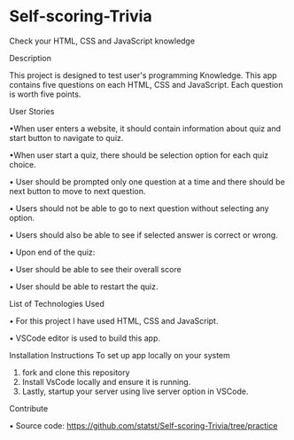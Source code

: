 # Self-scoring-Trivia
Check your HTML, CSS and JavaScript knowledge

Description

This project is designed to test user's programming Knowledge. This app contains five questions on each HTML, CSS and JavaScript. Each question is worth five points.

User Stories

•When user enters a website, it should contain information about quiz and start button to navigate to quiz.

•When user start a quiz, there should be selection option for each quiz choice.

•	User should be prompted only one question at a time and there should be next button to move to next question.

•	Users should not be able to go to next question without selecting any option.

•	Users should also be able to see if selected answer is correct or wrong.

•	Upon end of the quiz:

•	User should be able to see their overall score 

•	User should be able to restart the quiz.

List of Technologies Used

•	For this project I have used HTML, CSS and JavaScript. 

•	VSCode editor is used to build this app.

Installation Instructions
To set up app locally on your system
1. fork and clone this repository
2. Install VsCode locally and ensure it is running.
3. Lastly, startup your server using live server option in VSCode.

Contribute

•	Source code: https://github.com/statst/Self-scoring-Trivia/tree/practice
